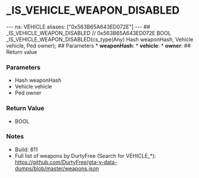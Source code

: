 # _IS_VEHICLE_WEAPON_DISABLED

--- ns: VEHICLE aliases: ["0x563B65A643ED072E"] --- ## _IS_VEHICLE_WEAPON_DISABLED  // 0x563B65A643ED072E BOOL _IS_VEHICLE_WEAPON_DISABLED(cs_type(Any) Hash weaponHash, Vehicle vehicle, Ped owner);  ## Parameters * **weaponHash**: * **vehicle**: * **owner**:  ## Return value

### Parameters
* Hash weaponHash
* Vehicle vehicle
* Ped owner

### Return Value
* BOOL

### Notes
* Build: 811
* Full list of weapons by DurtyFree (Search for VEHICLE_*): https://github.com/DurtyFree/gta-v-data-dumps/blob/master/weapons.json

